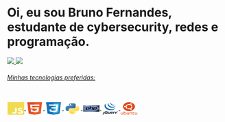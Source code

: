 # Oi, eu sou Bruno Fernandes, estudante de cybersecurity, redes e programação.

<div align="left">
  <a href="https://github.com/brunofrs">
  <img height="180em" src="https://github-readme-stats.vercel.app/api?username=brunofrs&show_icons=true&theme=gotham&include_all_commits=true&count_private=true"/>
  <img height="180em" src="https://github-readme-stats.vercel.app/api/top-langs/?username=brunofrs&layout=compact&langs_count=7&theme=gotham"/>
</div>
  

 <h6>Minhas tecnologias preferidas:</h6>
<div style="display: inline_block"><br>
  <img align="center" alt="Bruno-Js" height="30" width="40" src="https://raw.githubusercontent.com/devicons/devicon/master/icons/javascript/javascript-plain.svg">
  <img align="center" alt="Bruno-HTML" height="30" width="40" src="https://raw.githubusercontent.com/devicons/devicon/master/icons/html5/html5-original.svg">
  <img align="center" alt="Bruno-CSS" height="30" width="40" src="https://raw.githubusercontent.com/devicons/devicon/master/icons/css3/css3-original.svg">
  <img align="center" alt="Bruno-Python" height="30" width="40" src="https://raw.githubusercontent.com/devicons/devicon/master/icons/python/python-original.svg">
  <img align="center" alt="Bruno-PHP" height="30" width="40" src="https://raw.githubusercontent.com/devicons/devicon/master/icons/php/php-original.svg">
  <img align="center" alt="Bruno-jquery" height="30" width="40" src="https://raw.githubusercontent.com/devicons/devicon/master/icons/jquery/jquery-original-wordmark.svg">
  <img align="center" alt="Bruno-ubuntu" height="30" width="40" src="https://raw.githubusercontent.com/devicons/devicon/master/icons/ubuntu/ubuntu-plain-wordmark.svg"
  <img align="center" alt="Bruno-redhat" height="30" width="40" src="https://raw.githubusercontent.com/devicons/devicon/master/icons/redhat/redhat-original-wordmark.svg"
  <img align="center" alt="Bruno-Mysql" height="30" width="40" src="https://raw.githubusercontent.com/devicons/devicon/master/icons/mysql/mysql-original-wordmark.svg"
  <img align="center" alt="Bruno-Bootstrap" height="30" width="40" src="https://raw.githubusercontent.com/devicons/devicon/master/icons/bootstrap/bootstrap-original-wordmark.svg">
</div>
